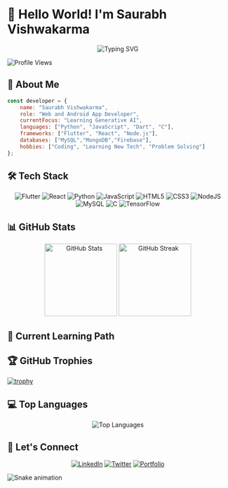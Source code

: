 # 👋 Hello World! I'm Saurabh Vishwakarma
<div align="center">
  <img src="https://readme-typing-svg.herokuapp.com?font=Fira+Code&pause=1000&random=false&width=435&lines=Flutter+Developer;React+Developer;AI+Enthusiast;Web and ANdroid app Developer;Problem+Solver" alt="Typing SVG" />
</div>

![Profile Views](https://komarev.com/ghpvc/?username=Saurabh-Vishwakarmaa&color=blueviolet)

## 💫 About Me
```javascript
const developer = {
    name: "Saurabh Vishwakarma",
    role: "Web and Android App Developer",
    currentFocus: "Learning Generative AI",
    languages: ["Python", "JavaScript", "Dart", "C"],
    frameworks: ["Flutter", "React", "Node.js"],
    databases: ["MySQL","MongoDB","Firebase"],
    hobbies: ["Coding", "Learning New Tech", "Problem Solving"]
};
```

## 🛠️ Tech Stack
<div align="center">
  
![Flutter](https://img.shields.io/badge/Flutter-%2302569B.svg?style=for-the-badge&logo=Flutter&logoColor=white)
![React](https://img.shields.io/badge/react-%2320232a.svg?style=for-the-badge&logo=react&logoColor=%2361DAFB)
![Python](https://img.shields.io/badge/python-3670A0?style=for-the-badge&logo=python&logoColor=ffdd54)
![JavaScript](https://img.shields.io/badge/javascript-%23323330.svg?style=for-the-badge&logo=javascript&logoColor=%23F7DF1E)
![HTML5](https://img.shields.io/badge/html5-%23E34F26.svg?style=for-the-badge&logo=html5&logoColor=white)
![CSS3](https://img.shields.io/badge/css3-%231572B6.svg?style=for-the-badge&logo=css3&logoColor=white)
![NodeJS](https://img.shields.io/badge/node.js-6DA55F?style=for-the-badge&logo=node.js&logoColor=white)
![MySQL](https://img.shields.io/badge/mysql-%2300f.svg?style=for-the-badge&logo=mysql&logoColor=white)
![C](https://img.shields.io/badge/c-%2300599C.svg?style=for-the-badge&logo=c&logoColor=white)
![TensorFlow](https://img.shields.io/badge/TensorFlow-%23FF6F00.svg?style=for-the-badge&logo=TensorFlow&logoColor=white)

</div>

## 📊 GitHub Stats
<div align="center">
  <img src="https://github-readme-stats.vercel.app/api?username=Saurabh-Vishwakarmaa&show_icons=true&theme=tokyonight" alt="GitHub Stats" height="165">
  <img src="https://github-readme-streak-stats.herokuapp.com/?user=Saurabh-Vishwakarmaa&theme=tokyonight" alt="GitHub Streak" height="165">
</div>

## 🎯 Current Learning Path



## 🏆 GitHub Trophies
[![trophy](https://github-profile-trophy.vercel.app/?username=Saurabh-Vishwakarmaa&theme=tokyonight&row=1)](https://github.com/ryo-ma/github-profile-trophy)

## 💻 Top Languages
<div align="center">
  <img src="https://github-readme-stats.vercel.app/api/top-langs/?username=Saurabh-Vishwakarmaa&layout=compact&theme=tokyonight" alt="Top Languages">
</div>

## 🤝 Let's Connect
<div align="center">
  
[![LinkedIn](https://img.shields.io/badge/LinkedIn-0077B5?style=for-the-badge&logo=linkedin&logoColor=white)]()
[![Twitter](https://img.shields.io/badge/Twitter-1DA1F2?style=for-the-badge&logo=twitter&logoColor=white)]()
[![Portfolio](https://img.shields.io/badge/Portfolio-FF5722?style=for-the-badge&logo=google-chrome&logoColor=white)]()

</div>

<!-- Snake animation -->
![Snake animation](https://github.com/Saurabh-Vishwakarmaa/Saurabh-Vishwakarmaa/blob/output/github-contribution-grid-snake.svg)

